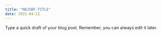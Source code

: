 ```yaml
---
title: "MAJSDF-TITLE"
date: 2025-04-12
---
```


Type a quick draft of your blog post. Remember, you can always edit it later.
